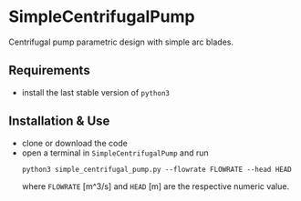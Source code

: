 # SimpleCentrifugalPump
Centrifugal pump parametric design with simple arc blades.

## Requirements

  * install the last stable version of `python3`


## Installation & Use

  * clone or download the code
  * open a terminal in `SimpleCentrifugalPump` and run 
    ```
    python3 simple_centrifugal_pump.py --flowrate FLOWRATE --head HEAD
    ```
    where `FLOWRATE` [m^3/s]  and `HEAD` [m] are the respective numeric value.
